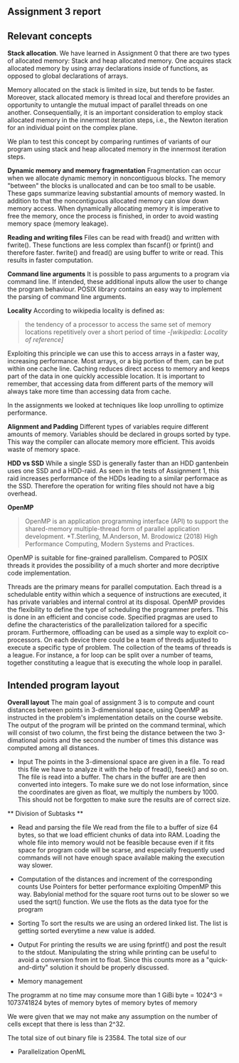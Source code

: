 ## Assignment 3 report

## Relevant concepts

**Stack allocation**.  We have learned in Assignment 0 that there are two
  types of allocated memory: Stack and heap allocated memory. One acquires
  stack allocated memory by using array declarations inside of functions, as
  opposed to global declarations of arrays.

  Memory allocated on the stack is limited in size, but tends to be faster.
  Moreover, stack allocated memory is thread local and therefore provides an
  opportunity to untangle the mutual impact of parallel threads on one another.
  Consequentially, it is an important consideration to employ stack allocated
  memory in the innermost iteration steps, i.e., the Newton iteration for an
  individual point on the complex plane.

  We plan to test this concept by comparing runtimes of variants of our program
  using stack and heap allocated memory in the innermost iteration steps.

**Dynamic memory and memory fragmentation**
  Fragmentation can occur when we allocate dynamic memory in noncontiguous blocks.
  The memory "between" the blocks is unallocated and can be too small to be usable.
  These gaps summarize leaving substantial amounts of memory wasted. In addition to
  that the noncontiguous allocated memory can slow down memory access.
  When dynamically allocating memory it is imperative to free the memory, once
  the process is finished, in order to avoid wasting memory space (memory leakage). 
  
**Reading and writing files**
  Files can be read with fread() and written with fwrite(). These functions are
  less complex than fscanf() or fprint() and therefore faster. fwrite() and fread()
  are using buffer to write or read. This results in faster computation.
  
**Command line arguments**
  It is possible to pass arguments to a program via command line. If intended, these
  additional inputs allow the user to change the program behaviour.
  POSIX library contains an easy way to implement the parsing of command line arguments.

**Locality**
  According to wikipedia locality is defined as:
  
> the tendency of a processor to access the same set of memory locations repetitively over a short period of time
> *-[wikipedia: Locality of reference]*
							      
  Exploiting this principle we can use this to access arrays in a faster way, increasing performance.
  Most arrays, or a big portion of them, can be put within one cache line. Caching reduces direct access to memory and keeps
  part of the data in one quickly accessible location.
  It is important to remember, that accessing data from different parts of the memory
  will always take more time than accessing data from cache.

  In the assignments we looked at techniques like loop unrolling to optimize performance. 

**Alignment and Padding**
  Different types of variables require different amounts of memory. Variables should be declared
  in groups sorted by type. This way the compiler can allocate memory more efficient. This avoids
  waste of memory space.

**HDD vs SSD**
  While a single SSD is generally faster than an HDD gantenbein uses one SSD and a HDD-raid.
  As seen in the tests of Assignment 1, this raid increases performance of the HDDs leading
  to a similar performace as the SSD. Therefore the operation for writing files should not have
  a big overhead.

**OpenMP**
>OpenMP is an application programming interface (API) to support the shared-memory multiple-thread form of parallel application development. 
> *T.Sterling, M.Anderson, M. Brodowicz (2018) High Performance Computing, Modern Systems and Practices.

 OpenMP is suitable for fine-grained parallelism. Compared to POSIX threads it provides the possibility of a much shorter and more decriptive code implementation.
 
 Threads are the primary means for parallel computation. Each thread is a schedulable entity within which a sequence of instructions are executed, it has private variables and internal control at its disposal. OpenMP provides the flexibility to define the type of scheduling the programmer prefers. This is done in an efficient and concise code. Specified pragmas are used to define the characteristics of the parallelization tailored for a specific proram. Furthermore, offloading can be used as a simple way to exploit co-processors. On each device there could be a team of threds adjusted to execute a specific type of problem. The collection of the teams of threads is a league. For instance, a for loop can be split over a number of teams, together constituting a league that is executing the whole loop in parallel.

## Intended program layout
**Overall layout**
The main goal of assignment 3 is to compute and count distances between points in 3-dimensional space, using OpenMP as instructed in the problem's implementation details on the course website.
The output of the program will be printed on the command terminal, which will consist of two column, the first being the distance between the two 3-dimational points and the second the number of times this distance was computed among all distances.

* Input
 The points in the 3-dimensional space are given in a file. To read this file we have to analyze it with
 the help of fread(), fseek() and so on. The file is read into a buffer. The chars in the buffer are
 are then converted into integers. To make sure we do not lose information, since the coordinates
 are given as float, we multiply the numbers by 1000. This should not be forgotten to make sure the
 results are of correct size.


** Division of Subtasks **

* Read and parsing the file
 We read from the file to a buffer of size 64 bytes, so that we load efficient chunks of data into RAM. Loading the whole file into memory would not be feasible because even if it fits space for program code will be scarse, and especially frequently used commands will not have enough space available making the execution way slower.
 
* Computation of the distances and increment of the corresponding counts
 Use Pointers for better performance exploiting OmpenMP this way.
 Babylonial method for the square root turns out to be slower so we used the sqrt() function.
 We use the flots as the data tyoe for the program

* Sorting
 To sort the results we are using an ordered linked list. The list is getting sorted everytime a new
 value is added.

* Output
 For printing the results we are using fprintf() and post the result to the stdout. Manipulating the string while printing can be useful to avoid a conversion from int to float. Since this counts more as a "quick-and-dirty" solution it should be properly discussed.



* Memory management
 
The programm at no time may consume more than 1 GiBi byte = 1024^3 = 1073741824 bytes of memory bytes of memory bytes of memory

We were given that we may not make any assumption on the number of cells except that there is less than 2^32.

The total size of out binary file is 23584.
The total size of our


* Parallelization
 OpenML


